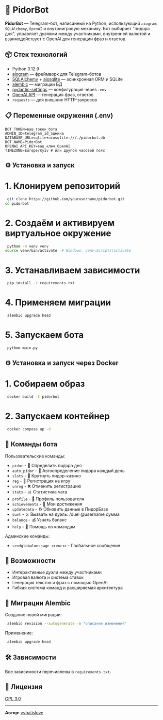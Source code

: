 # 🤖 PidorBot

**PidorBot** — Telegram-бот, написанный на Python, использующий `aiogram`, `SQLAlchemy`, `OpenAI` и внутриигровую
механику. Бот выбирает "пидора дня", управляет дуэлями между участниками, внутренней валютой и взаимодействует с OpenAI
для генерации фраз и ответов.

## 📦 Стек технологий

- Python 3.12.9
- [aiogram](https://docs.aiogram.dev/) — фреймворк для Telegram-ботов
- [SQLAlchemy](https://www.sqlalchemy.org/) + [aiosqlite](https://aiosqlite.omnilib.dev/) — асинхронная ORM и SQLite
- [alembic](https://alembic.sqlalchemy.org/) — миграции БД
- [pydantic-settings](https://docs.pydantic.dev/latest/concepts/pydantic_settings/) — конфигурация через `.env`
- [OpenAI API](https://platform.openai.com/docs/) — генерация фраз, ответов
- `requests` — для внешних HTTP-запросов


## 📋 Переменные окружения (.env)
```env
BOT_TOKEN=ваш_токен_бота
ADMIN_ID=telegram_id_админа
DATABASE_URL=sqlite+aiosqlite:///./pidorbot.db
BOT_NAME=PidorBot
OPENAI_API_KEY=ваш_ключ_OpenAI
TIMEZONE=Europe/Kyiv # или другой часовой пояс
```

## ⚙️ Установка и запуск

# 1. Клонируем репозиторий
```bash
 git clone https://github.com/yourusername/pidorbot.git
cd pidorbot
````

# 2. Создаём и активируем виртуальное окружение
```bash
 python -m venv venv
source venv/bin/activate  # Windows: venv\Scripts\activate
```

# 3. Устанавливаем зависимости
```bash
 pip install -r requirements.txt
```

# 4. Применяем миграции
```bash
 alembic upgrade head
```

# 5. Запускаем бота
```bash
 python main.py
```

## ⚙️ Установка и запуск через Docker


# 1. Собираем образ
```bash
 docker build -t pidorbot 
```
# 2. Запускаем контейнер
```bash
 docker compose up -d
```

## 💬 Команды бота
Пользовательские команды:
- `pidor` - 🤡 Определить пидора дня
- `auto_pidor` - 🔄 Автоопределение пидора каждый день
- `slots` - 🎰 Крутнуть пидор-казино
- `reg` - 📝 Регистрация на игру
- `unreg` - ❌ Отменить регистрацию
- `stats` - 📊 Статистика чата
- `profile` - 👤 Профиль пользователя
- `achievements` - 🏅 Мои достижения
- `updatedata` - ♻️ Обновить данные в ПидорБазе
- `duel` - ⚔️ Вызвать на дуэль: /duel @username сумма
- `balance` - 💰 Узнать баланс
- `help` - 📖 Помощь по командам

Админские команды:
- `sendglobalmessage <текст>` - Глобальное сообщение

## 🧠 Возможности

- Интерактивные дуэли между участниками
- Игровая валюта и система ставок
- Генерация текстов и фраз с помощью OpenAI
- Гибкая система команд и расширяемая архитектура

## 🧬 Миграции Alembic

Создание новой миграции:

```bash
 alembic revision --autogenerate -m "описание изменений"
```

Применение:

```bash
 alembic upgrade head
```

## 🛠 Зависимости

Все зависимости перечислены в `requirements.txt`.

## 📄 Лицензия

[GPL 3.0](./LICENSE)

---

**Автор:** [vvhatislove](https://github.com/vvhatislove)